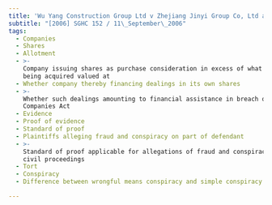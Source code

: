 ```yaml
---
title: 'Wu Yang Construction Group Ltd v Zhejiang Jinyi Group Co, Ltd and Others'
subtitle: "[2006] SGHC 152 / 11\_September\_2006"
tags:
  - Companies
  - Shares
  - Allotment
  - >-
    Company issuing shares as purchase consideration in excess of what company
    being acquired valued at
  - Whether company thereby financing dealings in its own shares
  - >-
    Whether such dealings amounting to financial assistance in breach of s 76
    Companies Act
  - Evidence
  - Proof of evidence
  - Standard of proof
  - Plaintiffs alleging fraud and conspiracy on part of defendant
  - >-
    Standard of proof applicable for allegations of fraud and conspiracy in
    civil proceedings
  - Tort
  - Conspiracy
  - Difference between wrongful means conspiracy and simple conspiracy

---
```


